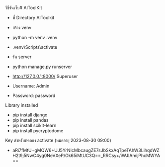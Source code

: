 วิธีรันเว็บ# AIToolKit
- ที่ Directory AIToolkit
- สร้าง venv
- python -m venv .venv
- .venv\Scripts\activate

- รัน server
- python manage.py runserver
- http://127.0.0.1:8000/
Superuser
- Username: Admin
- Password: password

Library installed
- pip install django
- pip install pandas
- pip install scikit-learn
- pip install pycryptodome

Key สำหรับทดลอง activate (หมดอายุ 2023-08-30 09:00)
  - aRi7fMtU+gMQW6+UJ5YrNIcMbcaugZE7sJbSkxAqTpeTAhW3LihqdWZH2t9j5NwC4yg0NeVXeP/Ok65iMtUC3Q==_RRCsy+/iWJIAmijPhcMWYA==
